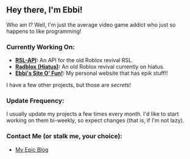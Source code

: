 
## Hey there, I'm Ebbi!

Who am I? Well, I'm just the average video game addict who just so happens to like programming!

### Currently Working On:

- **[RSL-API](https://github.com/ebbithegamer/RSL-API):** An API for the old Roblox revival RSL.
- **[Radblox (Hiatus)](http://radb.rf.gd):** An old Roblox revival currently on hiatus.
- **[Ebbi's Site O' Fun!](https://ebbiisback.neocities.org):** My personal website that has epik stuff!!

I have a few other projects, but those are *secrets*!

### Update Frequency:

I usually update my projects a few times every month. I'd like to start working on them bi-weekly, so expect changes (that is, if I'm not lazy).

### Contact Me (or stalk me, your choice):

- [My Epic Blog](https://ebbiisback.tumblr.com/)
